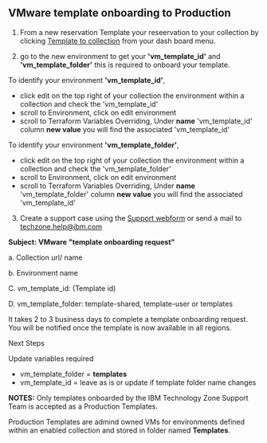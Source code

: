 ## VMware template onboarding to Production

1. From a new reservation Template your reseervation to your collection by clicking [Template to collection](https://github.com/IBM/itz-support-public/blob/main/IBM-Technology-Zone/IBM-Technology-Zone-Runbooks/template-an-ibm-cloud-classic-vm-for-your-collection.md) from your dash board menu.

2. go to the new environment to get your **'vm_template_id'** and **'vm_template_folder'** this is required to onboard your template. 

To identify your environment **'vm_template_id'**, 
- click edit on the top right of your collection the environment within a collection and check the 'vm_template_id'
- scroll to Environment, click on edit environment
- scroll to Terraform Variables Overriding, Under **name** 'vm_template_id' column **new value** you will find the associated 'vm_template_id'

To identify your environment  **'vm_template_folder'**, 
- click edit on the top right of your collection the environment within a collection and check the 'vm_template_folder'
- scroll to Environment, click on edit environment
- scroll to Terraform Variables Overriding, Under **name** 'vm_template_folder' column **new value** you will find the associated 'vm_template_id'

3. Create a support case using the [Support webform](https://ibmsf.force.com/ibminternalproducts/s/createrecord/NewCase?language=en_US) or send a mail to techzone.help@ibm.com

**Subject: VMware "template onboarding request"**

a. Collection url/ name

b. Environment name

C. vm_template_id: (Template id)

D. vm_template_folder: template-shared, template-user or templates

It takes 2 to 3 business days to complete a template onboarding request. You will be notified once the template is now available in all regions. 

Next Steps

Update variables required  
- vm_template_folder = **templates**
- vm_template_id = leave as is or update if template folder name changes

**NOTES:** Only templates onboarded by the IBM Technology Zone Support Team is accepted as a Production Templates.

Production Templates are admind owned VMs for environments defined within an enabled collection and stored in folder named **Templates**. 






